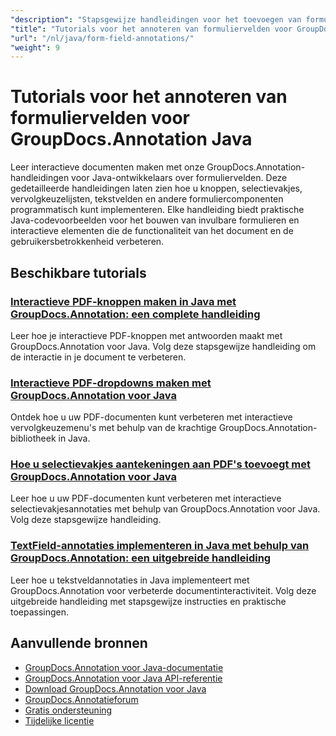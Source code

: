 ```yaml
---
"description": "Stapsgewijze handleidingen voor het toevoegen van formuliervelden en interactieve componenten aan documenten met behulp van GroupDocs.Annotation voor Java."
"title": "Tutorials voor het annoteren van formuliervelden voor GroupDocs.Annotation Java"
"url": "/nl/java/form-field-annotations/"
"weight": 9
---
```


# Tutorials voor het annoteren van formuliervelden voor GroupDocs.Annotation Java

Leer interactieve documenten maken met onze GroupDocs.Annotation-handleidingen voor Java-ontwikkelaars over formuliervelden. Deze gedetailleerde handleidingen laten zien hoe u knoppen, selectievakjes, vervolgkeuzelijsten, tekstvelden en andere formuliercomponenten programmatisch kunt implementeren. Elke handleiding biedt praktische Java-codevoorbeelden voor het bouwen van invulbare formulieren en interactieve elementen die de functionaliteit van het document en de gebruikersbetrokkenheid verbeteren.

## Beschikbare tutorials

### [Interactieve PDF-knoppen maken in Java met GroupDocs.Annotation: een complete handleiding](./create-pdf-buttons-java-groupdocs-annotation/)
Leer hoe je interactieve PDF-knoppen met antwoorden maakt met GroupDocs.Annotation voor Java. Volg deze stapsgewijze handleiding om de interactie in je document te verbeteren.

### [Interactieve PDF-dropdowns maken met GroupDocs.Annotation voor Java](./create-pdf-dropdowns-groupdocs-annotation-java/)
Ontdek hoe u uw PDF-documenten kunt verbeteren met interactieve vervolgkeuzemenu's met behulp van de krachtige GroupDocs.Annotation-bibliotheek in Java.

### [Hoe u selectievakjes aantekeningen aan PDF's toevoegt met GroupDocs.Annotation voor Java](./add-checkbox-annotations-pdf-groupdocs-java/)
Leer hoe u uw PDF-documenten kunt verbeteren met interactieve selectievakjesannotaties met behulp van GroupDocs.Annotation voor Java. Volg deze stapsgewijze handleiding.

### [TextField-annotaties implementeren in Java met behulp van GroupDocs.Annotation: een uitgebreide handleiding](./implement-textfield-annotations-java-groupdocs/)
Leer hoe u tekstveldannotaties in Java implementeert met GroupDocs.Annotation voor verbeterde documentinteractiviteit. Volg deze uitgebreide handleiding met stapsgewijze instructies en praktische toepassingen.

## Aanvullende bronnen

- [GroupDocs.Annotation voor Java-documentatie](https://docs.groupdocs.com/annotation/java/)
- [GroupDocs.Annotation voor Java API-referentie](https://reference.groupdocs.com/annotation/java/)
- [Download GroupDocs.Annotation voor Java](https://releases.groupdocs.com/annotation/java/)
- [GroupDocs.Annotatieforum](https://forum.groupdocs.com/c/annotation)
- [Gratis ondersteuning](https://forum.groupdocs.com/)
- [Tijdelijke licentie](https://purchase.groupdocs.com/temporary-license/)